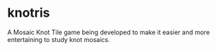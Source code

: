 # knotris
A Mosaic Knot Tile game being developed to make it easier and more entertaining to study knot mosaics. 
